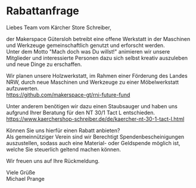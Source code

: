 # Rabattanfrage

Liebes Team vom Kärcher Store Schreiber,

der Makerspace Gütersloh betreibt eine offene Werkstatt in der Maschinen und Werkzeuge gemeinschaftlich genutzt und erforscht werden.  
Unter dem Motto "Mach doch was Du willst!" animieren wir unsere Mitglieder und interessierte Personen dazu sich selbst kreativ auszuleben und neue Dinge zu erschaffen.

Wir planen unsere Holzwerkstatt, im Rahmen einer Förderung des Landes NRW, durch neue Maschinen und Werkzeuge zu einer Möbelwerkstatt aufzuwerten.  
https://github.com/makerspace-gt/rni-future-fund

Unter anderem benötigen wir dazu einen Staubsauger und haben uns aufgrund Ihrer Beratung für den NT 30/1 Tact L entschieden.  
https://www.kaerchershop-schreiber.de/de/kaercher-nt-30-1-tact-l.html

Können Sie uns hierfür einen Rabatt anbieten?  
Als gemeinnütziger Verein sind wir Berechtigt Spendenbescheinigungen auszustellen, sodass auch eine Material- oder Geldspende möglich ist, welche Sie steuerlich geltend machen können.

Wir freuen uns auf Ihre Rückmeldung.

Viele Grüße  
Michael Prange
